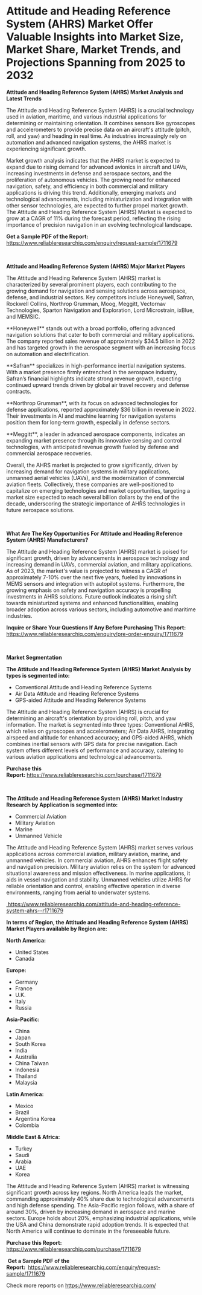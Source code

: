 <p><h1>Attitude and Heading Reference System (AHRS) Market Offer Valuable Insights into Market Size, Market Share, Market Trends, and Projections Spanning from 2025 to 2032</h1></p><p><strong>Attitude and Heading Reference System (AHRS) Market Analysis and Latest Trends</strong></p>
<p><p>The Attitude and Heading Reference System (AHRS) is a crucial technology used in aviation, maritime, and various industrial applications for determining or maintaining orientation. It combines sensors like gyroscopes and accelerometers to provide precise data on an aircraft's attitude (pitch, roll, and yaw) and heading in real time. As industries increasingly rely on automation and advanced navigation systems, the AHRS market is experiencing significant growth.</p><p>Market growth analysis indicates that the AHRS market is expected to expand due to rising demand for advanced avionics in aircraft and UAVs, increasing investments in defense and aerospace sectors, and the proliferation of autonomous vehicles. The growing need for enhanced navigation, safety, and efficiency in both commercial and military applications is driving this trend. Additionally, emerging markets and technological advancements, including miniaturization and integration with other sensor technologies, are expected to further propel market growth. The Attitude and Heading Reference System (AHRS) Market is expected to grow at a CAGR of 11% during the forecast period, reflecting the rising importance of precision navigation in an evolving technological landscape.</p></p>
<p><strong>Get a Sample PDF of the Report:&nbsp;</strong> <a href="https://www.reliableresearchiq.com/enquiry/request-sample/1711679?utm_campaign=2458&utm_medium=2&utm_source=Github&utm_content=ia&utm_term=27032025&utm_id=attitude-and-heading-reference-system-ahrs">https://www.reliableresearchiq.com/enquiry/request-sample/1711679</a></p>
<p>&nbsp;</p>
<p><strong>Attitude and Heading Reference System (AHRS) Major Market Players</strong></p>
<p><p>The Attitude and Heading Reference System (AHRS) market is characterized by several prominent players, each contributing to the growing demand for navigation and sensing solutions across aerospace, defense, and industrial sectors. Key competitors include Honeywell, Safran, Rockwell Collins, Northrop Grumman, Moog, Meggitt, Vectornav Technologies, Sparton Navigation and Exploration, Lord Microstrain, ixBlue, and MEMSIC.</p><p>**Honeywell** stands out with a broad portfolio, offering advanced navigation solutions that cater to both commercial and military applications. The company reported sales revenue of approximately $34.5 billion in 2022 and has targeted growth in the aerospace segment with an increasing focus on automation and electrification.</p><p>**Safran** specializes in high-performance inertial navigation systems. With a market presence firmly entrenched in the aerospace industry, Safran’s financial highlights indicate strong revenue growth, expecting continued upward trends driven by global air travel recovery and defense contracts.</p><p>**Northrop Grumman**, with its focus on advanced technologies for defense applications, reported approximately $36 billion in revenue in 2022. Their investments in AI and machine learning for navigation systems position them for long-term growth, especially in defense sectors.</p><p>**Meggitt**, a leader in advanced aerospace components, indicates an expanding market presence through its innovative sensing and control technologies, with anticipated revenue growth fueled by defense and commercial aerospace recoveries.</p><p>Overall, the AHRS market is projected to grow significantly, driven by increasing demand for navigation systems in military applications, unmanned aerial vehicles (UAVs), and the modernization of commercial aviation fleets. Collectively, these companies are well-positioned to capitalize on emerging technologies and market opportunities, targeting a market size expected to reach several billion dollars by the end of the decade, underscoring the strategic importance of AHRS technologies in future aerospace solutions.</p></p>
<p>&nbsp;</p>
<p><strong>What Are The Key Opportunities For Attitude and Heading Reference System (AHRS) Manufacturers?</strong></p>
<p><p>The Attitude and Heading Reference System (AHRS) market is poised for significant growth, driven by advancements in aerospace technology and increasing demand in UAVs, commercial aviation, and military applications. As of 2023, the market's value is projected to witness a CAGR of approximately 7-10% over the next five years, fueled by innovations in MEMS sensors and integration with autopilot systems. Furthermore, the growing emphasis on safety and navigation accuracy is propelling investments in AHRS solutions. Future outlook indicates a rising shift towards miniaturized systems and enhanced functionalities, enabling broader adoption across various sectors, including automotive and maritime industries.</p></p>
<p><strong>Inquire or Share Your Questions If Any Before Purchasing This Report:</strong> <a href="https://www.reliableresearchiq.com/enquiry/pre-order-enquiry/1711679?utm_campaign=2458&utm_medium=2&utm_source=Github&utm_content=ia&utm_term=27032025&utm_id=attitude-and-heading-reference-system-ahrs">https://www.reliableresearchiq.com/enquiry/pre-order-enquiry/1711679</a></p>
<p>&nbsp;</p>
<p><strong>Market Segmentation</strong></p>
<p><strong>The Attitude and Heading Reference System (AHRS) Market Analysis by types is segmented into:</strong></p>
<p><ul><li>Conventional Attitude and Heading Reference Systems</li><li>Air Data Attitude and Heading Reference Systems</li><li>GPS-aided Attitude and Heading Reference Systems</li></ul></p>
<p><p>The Attitude and Heading Reference System (AHRS) is crucial for determining an aircraft's orientation by providing roll, pitch, and yaw information. The market is segmented into three types: Conventional AHRS, which relies on gyroscopes and accelerometers; Air Data AHRS, integrating airspeed and altitude for enhanced accuracy; and GPS-aided AHRS, which combines inertial sensors with GPS data for precise navigation. Each system offers different levels of performance and accuracy, catering to various aviation applications and technological advancements.</p></p>
<p><strong>Purchase this Report:&nbsp;</strong><a href="https://www.reliableresearchiq.com/purchase/1711679?utm_campaign=2458&utm_medium=2&utm_source=Github&utm_content=ia&utm_term=27032025&utm_id=attitude-and-heading-reference-system-ahrs">https://www.reliableresearchiq.com/purchase/1711679</a></p>
<p>&nbsp;</p>
<p><strong>The Attitude and Heading Reference System (AHRS) Market Industry Research by Application is segmented into:</strong></p>
<p><ul><li>Commercial Aviation</li><li>Military Aviation</li><li>Marine</li><li>Unmanned Vehicle</li></ul></p>
<p><p>The Attitude and Heading Reference System (AHRS) market serves various applications across commercial aviation, military aviation, marine, and unmanned vehicles. In commercial aviation, AHRS enhances flight safety and navigation precision. Military aviation relies on the system for advanced situational awareness and mission effectiveness. In marine applications, it aids in vessel navigation and stability. Unmanned vehicles utilize AHRS for reliable orientation and control, enabling effective operation in diverse environments, ranging from aerial to underwater systems.</p></p>
<p><a href="https://www.reliableresearchiq.com/attitude-and-heading-reference-system-ahrs--r1711679?utm_campaign=2458&utm_medium=2&utm_source=Github&utm_content=ia&utm_term=27032025&utm_id=attitude-and-heading-reference-system-ahrs">&nbsp;https://www.reliableresearchiq.com/attitude-and-heading-reference-system-ahrs--r1711679</a></p>
<p><strong>In terms of Region, the Attitude and Heading Reference System (AHRS) Market Players available by Region are:</strong></p>
<p>
    <p> <strong> North America: </strong>
        <ul>
            <li>United States</li>
            <li>Canada</li>
        </ul>
        </p> 
    <p> <strong> Europe: </strong>
        <ul>
            <li>Germany</li>
            <li>France</li>
            <li>U.K.</li>
            <li>Italy</li>
            <li>Russia</li>
        </ul>
        </p> 
    <p> <strong> Asia-Pacific: </strong>
        <ul>
            <li>China</li>
            <li>Japan</li>
            <li>South Korea</li>
            <li>India</li>
            <li>Australia</li>
            <li>China Taiwan</li>
            <li>Indonesia</li>
            <li>Thailand</li>
            <li>Malaysia</li>
        </ul>
        </p> 
    <p> <strong> Latin America: </strong>
        <ul>
            <li>Mexico</li>
            <li>Brazil</li>
            <li>Argentina Korea</li>
            <li>Colombia</li>
        </ul>
        </p> 
    <p> <strong> Middle East & Africa: </strong>
        <ul>
            <li>Turkey</li>
            <li>Saudi</li>
            <li>Arabia</li>
            <li>UAE</li>
            <li>Korea</li>
        </ul>
    </p>
    </p>
<p><p>The Attitude and Heading Reference System (AHRS) market is witnessing significant growth across key regions. North America leads the market, commanding approximately 40% share due to technological advancements and high defense spending. The Asia-Pacific region follows, with a share of around 30%, driven by increasing demand in aerospace and marine sectors. Europe holds about 20%, emphasizing industrial applications, while the USA and China demonstrate rapid adoption trends. It is expected that North America will continue to dominate in the foreseeable future.</p></p>
<p><strong>Purchase this Report: </strong><a href="https://www.reliableresearchiq.com/purchase/1711679?utm_campaign=2458&utm_medium=2&utm_source=Github&utm_content=ia&utm_term=27032025&utm_id=attitude-and-heading-reference-system-ahrs">https://www.reliableresearchiq.com/purchase/1711679</a></p>
<p>&nbsp;<strong>Get a Sample PDF of the Report:&nbsp;&nbsp;</strong><a href="https://www.reliableresearchiq.com/enquiry/request-sample/1711679?utm_campaign=2458&utm_medium=2&utm_source=Github&utm_content=ia&utm_term=27032025&utm_id=attitude-and-heading-reference-system-ahrs">https://www.reliableresearchiq.com/enquiry/request-sample/1711679</a></p>
<p><strong></strong></p>
<p>Check more reports on <a href="https://www.reliableresearchiq.com/?utm_campaign=2458&utm_medium=2&utm_source=Github&utm_content=ia&utm_term=27032025&utm_id=attitude-and-heading-reference-system-ahrs">https://www.reliableresearchiq.com/</a></p>